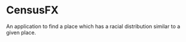 # CensusFX
An application to find a place which has a racial distribution similar to a given place.


